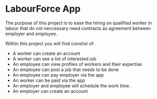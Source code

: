 # LabourForce App

The purpose of this project is to ease the hiring on qualified worker in labour that do not neccessary need contracts as agreement between employer and employee.

Within this project you will find constist of:

* A worker can create an account
* A worker can see a list of interested job
* An employee can view profiles of workers and their expertise
* An employee can post a job that needs to be done
* An employee can pay employer via the app
* An worker can be paid via the app
* An employer and employee will schedule the work time.
* An employer can create an account